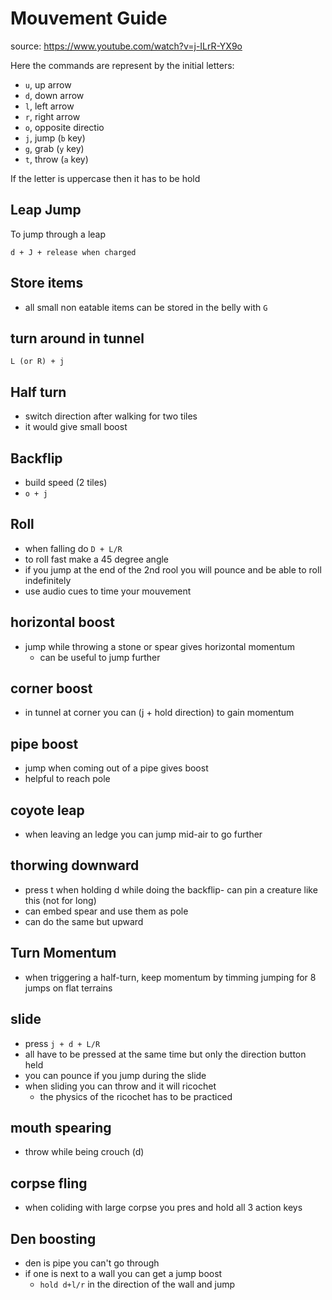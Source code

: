 # Mouvement Guide

source: https://www.youtube.com/watch?v=j-ILrR-YX9o

Here the commands are represent by the initial letters:

- `u`, up arrow
- `d`, down arrow
- `l`, left arrow
- `r`, right arrow
- `o`, opposite directio
- `j`, jump (`b` key)
- `g`, grab (`y` key)
- `t`, throw (`a` key)

If the letter is uppercase then it has to be hold

## Leap Jump

To jump through a leap

```
d + J + release when charged
```

## Store items

- all small non eatable items can be stored in the belly with `G`

## turn around in tunnel

```
L (or R) + j
```

## Half turn

- switch direction after walking for two tiles
- it would give small boost

## Backflip

- build speed (2 tiles)
- `o + j`

## Roll

- when falling do `D + L/R`
- to roll fast make a 45 degree angle
- if you jump at the end of the 2nd rool you will pounce and be able to roll indefinitely
- use audio cues to time your mouvement

## horizontal boost

- jump while throwing a stone or spear gives horizontal momentum
  - can be useful to jump further

## corner boost

- in tunnel at corner you can (j + hold direction) to gain momentum

## pipe boost

- jump when coming out of a pipe gives boost
- helpful to reach pole

## coyote leap

- when leaving an ledge you can jump mid-air to go further

## thorwing downward

- press t when holding d while doing the backflip- can pin a creature like this (not for long)
- can embed spear and use them as pole
- can do the same but upward

## Turn Momentum

- when triggering a half-turn, keep momentum by timming jumping for 8 jumps on flat terrains

## slide

- press `j + d + L/R`
- all have to be pressed at the same time but only the direction button held
- you can pounce if you jump during the slide
- when sliding you can throw and it will ricochet
  - the physics of the ricochet has to be practiced

## mouth spearing

- throw while being crouch (d)

## corpse fling

- when coliding with large corpse you pres and hold all 3 action keys

## Den boosting

- den is pipe you can't go through
- if one is next to a wall you can get a jump boost
  - `hold d+l/r` in the direction of the wall and jump
